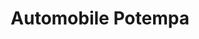 ---
title: "Automobile Potempa"
url: /bechhofen-an-der-heide/automobile-potempa/
shop: Autowerkstatt
---